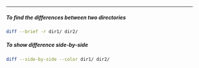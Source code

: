
____

##### To find the differences between two directories

```sh
diff --brief -r dir1/ dir2/
```

##### To show difference side-by-side

```sh
diff --side-by-side --color dir1/ dir2/
```
